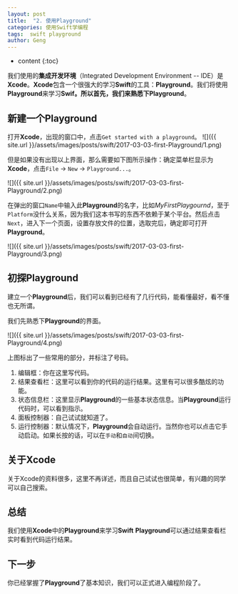 ```yaml
---
layout: post
title:  "2. 使用Playground"
categories: 使用Swift学编程
tags:  swift playground
author: Geng
---
```


* content
{:toc}


我们使用的**集成开发环境**（Integrated Development Environment -- IDE）是**Xcode**。**Xcode**包含一个很强大的学习**Swift**的工具：**Playground**。我们将使用**Playground**来学习**Swif。**所以首先，我们来熟悉下**Playground**。





## 新建一个Playground
打开**Xcode**，出现的窗口中，点击`Get started with a playground`。
![]({{ site.url }}/assets/images/posts/swift/2017-03-03-first-Playground/1.png)

但是如果没有出现以上界面，那么需要如下图所示操作：确定菜单栏显示为**Xcode**，点击`File` -> `New` -> `Playground...`。

![]({{ site.url }}/assets/images/posts/swift/2017-03-03-first-Playground/2.png)

在弹出的窗口`Name`中输入此**Playground**的名字，比如*MyFirstPlaygournd*，至于`Platform`没什么关系，因为我们这本书写的东西不依赖于某个平台。然后点击`Next`，进入下一个页面，设置存放文件的位置，选取完后，确定即可打开**Playground**。

![]({{ site.url }}/assets/images/posts/swift/2017-03-03-first-Playground/3.png)

## 初探Playground
建立一个**Playground**后，我们可以看到已经有了几行代码，能看懂最好，看不懂也无所谓。

我们先熟悉下**Playground**的界面。

![]({{ site.url }}/assets/images/posts/swift/2017-03-03-first-Playground/4.png)

上图标出了一些常用的部分，并标注了号码。
1. 编辑框：你在这里写代码。
2. 结果查看栏：这里可以看到你的代码的运行结果。这里有可以很多酷炫的功能。
3. 状态信息栏：这里显示**Playground**的一些基本状态信息。当**Playground**运行代码时，可以看到指示。
4. 面板控制器：自己试试就知道了。
5. 运行控制器：默认情况下，**Playground**会自动运行。当然你也可以点击它手动启动。如果长按的话，可以在`手动`和`自动`间切换。

## 关于Xcode
关于Xcode的资料很多，这里不再详述，而且自己试试也很简单，有兴趣的同学可以自己搜索。

## 总结
我们使用**Xcode**中的**Playground**来学习**Swift**
**Playground**可以通过结果查看栏实时看到代码运行结果。

## 下一步
你已经掌握了**Playground**了基本知识，我们可以正式进入编程阶段了。
